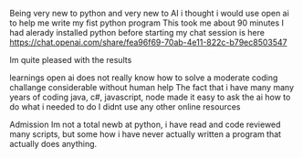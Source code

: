 Being very new to python and very new to AI i thought i would use open ai to help me write my fist python program
This took me about 90 minutes
I had alerady installed python before starting
my chat session is here https://chat.openai.com/share/fea96f69-70ab-4e11-822c-b79ec8503547

Im quite pleased with the results

learnings
open ai does not really know how to solve a moderate coding challange considerable without human help
The fact that i have many many years of coding java, c#, javascript, node made it easy to ask the ai how to do what i needed to do
I didnt use any other online resources

Admission
Im not a total newb at python, i have read and code reviewed many scripts, but some how i have never actually written a program that actually does anything.
